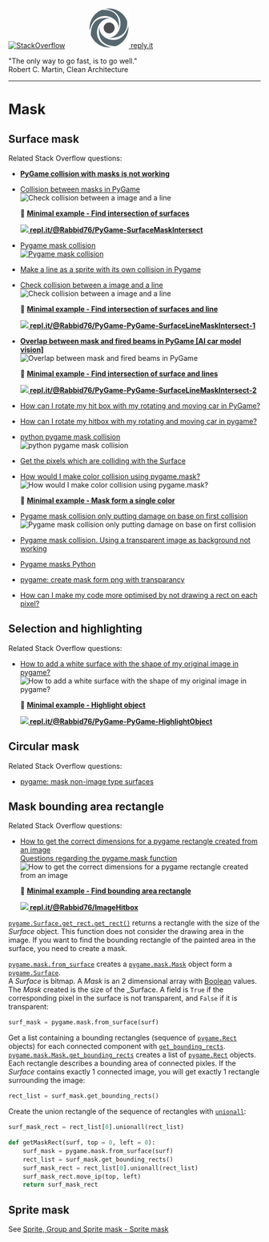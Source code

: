 [![StackOverflow](https://stackexchange.com/users/flair/7322082.png)](https://stackoverflow.com/users/5577765/rabbid76?tab=profile) &nbsp;&nbsp;&nbsp;&nbsp;&nbsp;&nbsp;&nbsp;&nbsp;&nbsp;&nbsp; [![reply.it](../../resource/logo/Repl_it_logo_80.png) reply.it](https://repl.it/repls/folder/PyGame%20Examples)

"The only way to go fast, is to go well."  
Robert C. Martin, Clean Architecture

---

# Mask

## Surface mask

Related Stack Overflow questions:

- **[PyGame collision with masks is not working](https://stackoverflow.com/questions/57455811/pygame-collision-with-masks-is-not-working/57499484#57499484)**  
- [Collision between masks in PyGame](https://stackoverflow.com/questions/55817422/collision-between-masks-in-pygame/55818093#55818093)  
  ![Check collision between a image and a line](https://i.stack.imgur.com/gEqXr.gif)

  :scroll: **[Minimal example - Find intersection of surfaces](../../examples/minimal_examples/pygame_minimal_mask_intersect_surface.py)**

  **[![](https://i.stack.imgur.com/5jD0C.png) repl.it/@Rabbid76/PyGame-SurfaceMaskIntersect](https://replit.com/@Rabbid76/PyGame-SurfaceMaskIntersect#main.py)**

- [Pygame mask collision](https://stackoverflow.com/questions/60077813/pygame-mask-collision/60078039#60078039)  
  [![Pygame mask collision](https://i.stack.imgur.com/fiLMi.gif)](https://stackoverflow.com/questions/60077813/pygame-mask-collision/60078039#60078039)  

- [Make a line as a sprite with its own collision in Pygame](https://stackoverflow.com/questions/34456195/make-a-line-as-a-sprite-with-its-own-collision-in-pygame/65324946#65324946)  
- [Check collision between a image and a line](https://stackoverflow.com/questions/58662215/check-collision-between-a-image-and-a-line-pygame/58662648#58662648)  
  ![Check collision between a image and a line](https://i.stack.imgur.com/tMq2i.gif)

  :scroll: **[Minimal example - Find intersection of surfaces and line](../../examples/minimal_examples/pygame_minimal_mask_intersect_surface_line_1.py)**

  **[![](https://i.stack.imgur.com/5jD0C.png) repl.it/@Rabbid76/PyGame-PyGame-SurfaceLineMaskIntersect-1](https://replit.com/@Rabbid76/PyGame-SurfaceLineMaskIntersect-1#main.py)**

- **[Overlap between mask and fired beams in PyGame [AI car model vision]](https://stackoverflow.com/questions/62008457/overlap-between-mask-and-fired-beams-in-pygame-ai-car-model-vision/62082726#62082726)**  
  ![Overlap between mask and fired beams in PyGame](https://i.stack.imgur.com/YyFbN.gif)  

  :scroll: **[Minimal example - Find intersection of surface and lines](../../examples/minimal_examples/pygame_minimal_mask_intersect_surface_line_2.py)**

  **[![](https://i.stack.imgur.com/5jD0C.png) repl.it/@Rabbid76/PyGame-PyGame-SurfaceLineMaskIntersect-2](https://replit.com/@Rabbid76/PyGame-SurfaceLineMaskIntersect-2#main.py)**

- [How can I rotate my hit box with my rotating and moving car in PyGame?](https://stackoverflow.com/questions/62974678/how-can-i-rotate-my-hitbox-with-my-rotating-and-moving-car-in-pygame/62976825#62976825)

- [How can I rotate my hitbox with my rotating and moving car in pygame?](https://stackoverflow.com/questions/62974678/how-can-i-rotate-my-hitbox-with-my-rotating-and-moving-car-in-pygame/62976825#62976825)

- [python pygame mask collision](https://stackoverflow.com/questions/59595874/python-pygame-mask-collision/59598297#59598297)  
  ![python pygame mask collision](https://i.stack.imgur.com/vSuGD.gif)

- [Get the pixels which are colliding with the Surface](https://stackoverflow.com/questions/20715211/get-the-pixels-which-are-colliding-with-the-surface/65408358#65408358)

- [How would I make color collision using pygame.mask?](https://stackoverflow.com/questions/65981815/how-would-i-make-color-collision-using-pygame-mask/65982315#65982315)  
  ![How would I make color collision using pygame.mask?](https://i.stack.imgur.com/YT515.png)

  :scroll: **[Minimal example - Mask form a single color](../../examples/minimal_examples/pygame_minimal_mask_from_color.py)**

- [Pygame mask collision only putting damage on base on first collision](https://stackoverflow.com/questions/67429383/pygame-mask-collision-only-putting-damage-on-base-on-first-collision/67429569#67429569)
  ![Pygame mask collision only putting damage on base on first collision](https://i.stack.imgur.com/eIynX.gif)

- [Pygame mask collision. Using a transparent image as background not working](https://stackoverflow.com/questions/67560266/pygame-mask-collision-using-a-transparent-image-as-background-not-working/67560457#67560457)

- [Pygame masks Python](https://stackoverflow.com/questions/67846651/pygame-masks-python/67846703#67846703)  

- [pygame: create mask form png with transparancy](https://stackoverflow.com/questions/68517375/pygame-create-mask-form-png-with-transparancy/68517405#68517405)  

- [How can I make my code more optimised by not drawing a rect on each pixel?](https://stackoverflow.com/questions/68835224/how-can-i-make-my-code-more-optimised-by-not-drawing-a-rect-on-each-pixel/68835795#68835795)  

## Selection and highlighting

Related Stack Overflow questions:

- [How to add a white surface with the shape of my original image in pygame?](https://stackoverflow.com/questions/67884084/how-to-add-a-white-surface-with-the-shape-of-my-original-image-in-pygame/67889758#67889758)  
  ![How to add a white surface with the shape of my original image in pygame?](https://i.stack.imgur.com/jnZNK.gif)

  :scroll: **[Minimal example - Highlight object](../../examples/minimal_examples/pygame_minimal_mask_hightlighting.py)**

  **[![](https://i.stack.imgur.com/5jD0C.png) repl.it/@Rabbid76/PyGame-PyGame-HighlightObject](https://replit.com/@Rabbid76/PyGame-HighlightObject#main.py)**

## Circular mask

Related Stack Overflow questions:

- [pygame: mask non-image type surfaces](https://stackoverflow.com/questions/65455888/pygame-mask-non-image-type-surfaces/65455939#65455939)

## Mask bounding area rectangle

Related Stack Overflow questions:

- [How to get the correct dimensions for a pygame rectangle created from an image](https://stackoverflow.com/questions/65361582/how-to-get-the-correct-dimensions-for-a-pygame-rectangle-created-from-an-image/65361896#65361896)  
  [Questions regarding the pygame.mask function](https://stackoverflow.com/questions/67523501/questions-regarding-the-pygame-mask-function/67523631#67523631)  
  ![How to get the correct dimensions for a pygame rectangle created from an image](https://i.stack.imgur.com/iZH3y.png)

  :scroll: **[Minimal example - Find bounding area rectangle](../../examples/minimal_examples/pygame_minimal_mask_bounding_area_rectangle.py)**

  **[![](https://i.stack.imgur.com/5jD0C.png) repl.it/@Rabbid76/ImageHitbox](https://replit.com/@Rabbid76/PyGame-ImageHitbox#main.py)**

[`pygame.Surface.get_rect.get_rect()`](https://www.pygame.org/docs/ref/surface.html#pygame.Surface.get_rect) returns a rectangle with the size of the _Surface_ object. This function does not consider the drawing area in the image. If you want to find the bounding rectangle of the painted area in the surface, you need to create a mask.  

[`pygame.mask.from_surface`](https://www.pygame.org/docs/ref/mask.html) creates a [`pygame.mask.Mask`](https://www.pygame.org/docs/ref/mask.html#pygame.mask.Mask) object form a [`pygame.Surface`](https://www.pygame.org/docs/ref/surface.html).  
A _Surface_ is bitmap. A _Mask_ is an 2 dimensional array with [Boolean](https://en.wikipedia.org/wiki/Boolean_data_type) values. The _Mask_ created is the size of the _Surface. A field is `True` if the corresponding pixel in the surface is not transparent, and `False` if it is transparent:

```py
surf_mask = pygame.mask.from_surface(surf)
```

Get a list containing a bounding rectangles (sequence of [`pygame.Rect`](https://www.pygame.org/docs/ref/rect.html) objects) for each connected component with [`get_bounding_rects`](https://www.pygame.org/docs/ref/mask.html#pygame.mask.Mask.get_bounding_rects).  
[`pygame.mask.Mask.get_bounding_rects`](https://www.pygame.org/docs/ref/mask.html#pygame.mask.Mask.get_bounding_rects) creates a list of [`pygame.Rect`](https://www.pygame.org/docs/ref/rect.html) objects. Each rectangle describes a bounding area of connected pixles. If the _Surface_ contains exactly 1 connected image, you will get exactly 1 rectangle surrounding the image:

```py
rect_list = surf_mask.get_bounding_rects()
```

Create the union rectangle of the sequence of rectangles with [`unionall`](https://www.pygame.org/docs/ref/rect.html#pygame.Rect.unionall):

```py
surf_mask_rect = rect_list[0].unionall(rect_list)
```

```py
def getMaskRect(surf, top = 0, left = 0):
    surf_mask = pygame.mask.from_surface(surf)
    rect_list = surf_mask.get_bounding_rects()
    surf_mask_rect = rect_list[0].unionall(rect_list)
    surf_mask_rect.move_ip(top, left)
    return surf_mask_rect
```

## Sprite mask

See [Sprite, Group and Sprite mask - Sprite mask](pygame_sprite_and_sprite_mask.md)

